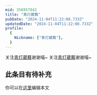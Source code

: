 ```yaml
---
mid: 356957842
title: "青灯葳蕤"
pubDate: "2024-11-04T11:22:08.733Z"
updatedDate: "2024-11-04T11:22:08.733Z"
profile:
  {
    Nickname: ["青灯葳蕤"],
  }
---
```


关注[青灯葳蕤](https://space.bilibili.com/356957842)谢谢喵~ 关注[青灯葳蕤](https://space.bilibili.com/356957842)谢谢喵~

## 此条目有待补充
你可以在[这里](https://github.com/Yuhanawa/VTuber.ICU-Content/edit/master/v/青灯葳蕤/index.md)编辑本文
